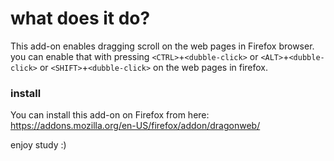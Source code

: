 # what does it do?
This add-on enables dragging scroll on the web pages in Firefox browser. you can enable that with pressing `<CTRL>`+`<dubble-click>` or
`<ALT>`+`<dubble-click>` or `<SHIFT>`+`<dubble-click>` on the web pages in firefox.

### install
You can install this add-on on Firefox from here:
https://addons.mozilla.org/en-US/firefox/addon/dragonweb/


enjoy study :)
